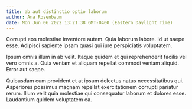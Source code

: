 ```yaml
---
title: ab aut distinctio optio laborum
author: Ana Rosenbaum
date: Mon Jun 06 2022 13:21:38 GMT-0400 (Eastern Daylight Time)
---
```

Corrupti eos molestiae inventore autem. Quia laborum labore. Id ut saepe esse. Adipisci sapiente ipsam quasi qui iure perspiciatis voluptatem.

 Ipsum omnis illum in ab velit. Itaque quidem et qui reprehenderit facilis vel vero omnis a. Quia veniam et aliquam repellat commodi veniam aliquid. Error aut saepe.

 Quibusdam cum provident et at ipsum delectus natus necessitatibus qui. Asperiores possimus magnam repellat exercitationem corrupti pariatur rerum. Illum velit quia molestiae qui consequatur laborum et dolores esse. Laudantium quidem voluptatem ea.